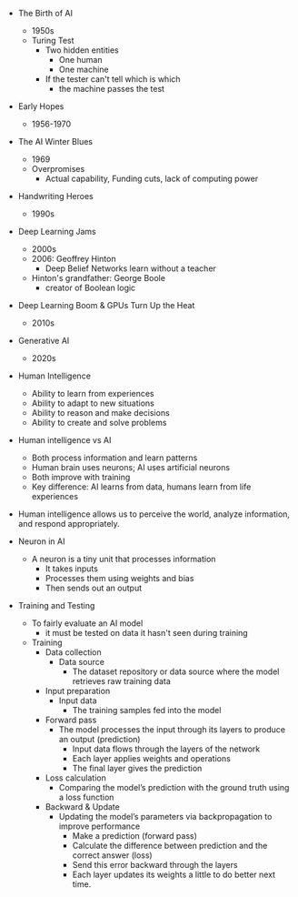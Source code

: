 - The Birth of AI
	- 1950s
	- Turing Test
		- Two hidden entities
			- One human
			- One machine
		- If the tester can't tell which is which
			- the machine passes the test
- Early Hopes
	- 1956-1970
- The AI Winter Blues
	- 1969
	- Overpromises
		- Actual capability, Funding cuts, lack of computing power
- Handwriting Heroes
	- 1990s
- Deep Learning Jams
	- 2000s
	- 2006: Geoffrey Hinton
		- Deep Belief Networks learn without a teacher
	- Hinton's grandfather: George Boole
		- creator of Boolean logic
- Deep Learning Boom & GPUs Turn Up the Heat
	- 2010s
- Generative AI
	- 2020s

- Human Intelligence
	- Ability to learn from experiences
	- Ability to adapt to new situations
	- Ability to reason and make decisions
	- Ability to create and solve problems
- Human intelligence vs AI
	- Both process information and learn patterns
	- Human brain uses neurons; AI uses artificial neurons
	- Both improve with training
	- Key difference: AI learns from data, humans learn from life experiences
- Human intelligence allows us to perceive the world, analyze information, and respond appropriately.

- Neuron in AI
	- A neuron is a tiny unit that processes information
		- It takes inputs
		- Processes them using weights and bias
		- Then sends out an output

- Training and Testing
	- To fairly evaluate an AI model
		- it must be tested on data it hasn't seen during training
	- Training
		- Data collection
			- Data source
				- The dataset repository or data source where the model retrieves raw training data
		- Input preparation
			- Input data
				- The training samples fed into the model
		- Forward pass
			- The model processes the input through its layers to produce an output (prediction)
				- Input data flows through the layers of the network
				- Each layer applies weights and operations
				- The final layer gives the prediction
		- Loss calculation
			- Comparing the model’s prediction with the ground truth using a loss function
		- Backward & Update
			- Updating the model’s parameters via backpropagation to improve performance
				- Make a prediction (forward pass)
				- Calculate the difference between prediction and the correct answer (loss)
				- Send this error backward through the layers
				- Each layer updates its weights a little to do better next time.